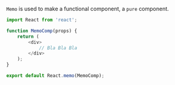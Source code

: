 `Memo` is used to make a functional component, a `pure` component.

```js
import React from 'react';

function MemoComp(props) {
    return (
        <div>
            // Bla Bla Bla
        </div>
    );
}

export default React.memo(MemoComp);
```
